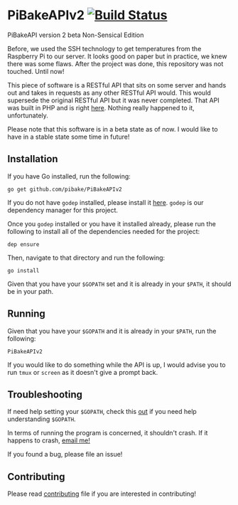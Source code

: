 # PiBakeAPIv2 [![Build Status](https://travis-ci.com/pibake/PiBakeAPIv2.svg?branch=master)](https://travis-ci.com/pibake/PiBakeAPIv2)
PiBakeAPI version 2 beta Non-Sensical Edition

Before, we used the SSH technology to get temperatures from the Raspberry Pi to our server. It looks good on paper
but in practice, we knew there was some flaws. After the project was done, this repository was not touched. Until now!

This piece of software is a RESTful API that sits on some server and hands out and takes in requests as any other RESTful API would. This would supersede the original RESTful API but it was never completed. That API was built in PHP and is right [here](https://github.com/pibake/PiBakeAPI). Nothing really happened to it, unfortunately.

Please note that this software is in a beta state as of now. I would like to have in a stable state some time in future!

## Installation

If you have Go installed, run the following:

`go get github.com/pibake/PiBakeAPIv2`

If you do not have `godep` installed, please install it [here](https://github.com/golang/dep#installation). `godep` is our dependency manager for this project. 

Once you `godep` installed or you have it installed already, please run the following to install all of the dependencies needed for the project:

`dep ensure`

Then, navigate to that directory and run the following:

`go install`

Given that you have your `$GOPATH` set and it is already in your `$PATH`, it should be in your path.

## Running

Given that you have your `$GOPATH` and it is already in your `$PATH`, run the following:

`PiBakeAPIv2`

If you would like to do something while the API is up, I would advise you to run `tmux` or `screen` as it doesn't
give a prompt back.

## Troubleshooting

If need help setting your `$GOPATH`, check this [out](https://www.digitalocean.com/community/tutorials/understanding-the-gopath) if you need help understanding `$GOPATH`.

In terms of running the program is concerned, it shouldn't crash. If it happens to crash, [email me!](mailto:wjmiller2016@gmail.com)

If you found a bug, please file an issue!

## Contributing

Please read [contributing](https://github.com/pibake/PiBakeAPIv2/blob/master/CONTRIBUTING.md) file if you are interested in contributing!
